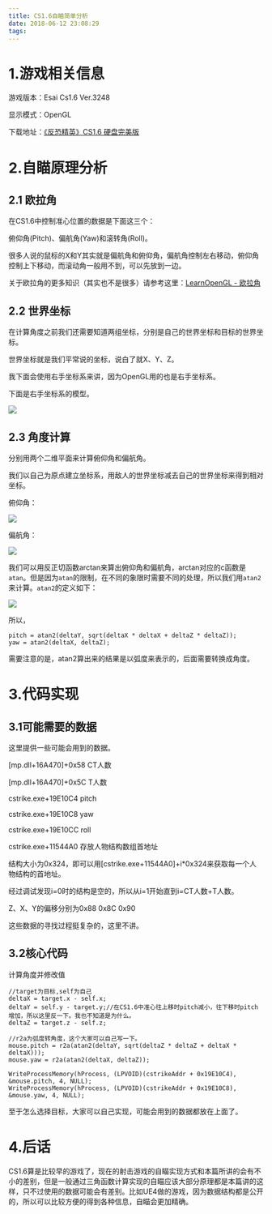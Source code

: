 ```yaml
---
title: CS1.6自瞄简单分析
date: 2018-06-12 23:08:29
tags:
---
```


# 1.游戏相关信息

游戏版本：Esai Cs1.6 Ver.3248

显示模式：OpenGL

下载地址：[《反恐精英》CS1.6 硬盘完美版](http://down.ali213.net/pcgame/CS1.6.html)



<!-- more -->

# 2.自瞄原理分析

## 2.1 欧拉角

在CS1.6中控制准心位置的数据是下面这三个：

俯仰角(Pitch)、偏航角(Yaw)和滚转角(Roll)。 

很多人说的鼠标的X和Y其实就是偏航角和俯仰角，偏航角控制左右移动，俯仰角控制上下移动，而滚动角一般用不到，可以先放到一边。

关于欧拉角的更多知识（其实也不是很多）请参考这里：[LearnOpenGL - 欧拉角](https://learnopengl-cn.github.io/01%20Getting%20started/09%20Camera/#_6)

## 2.2 世界坐标

在计算角度之前我们还需要知道两组坐标，分别是自己的世界坐标和目标的世界坐标。

世界坐标就是我们平常说的坐标，说白了就X、Y、Z。

我下面会使用右手坐标系来讲，因为OpenGL用的也是右手坐标系。

下面是右手坐标系的模型。

![](http://i4.bvimg.com/649410/4f4fec1d39b6a68f.png)

## 2.3 角度计算

分别用两个二维平面来计算俯仰角和偏航角。

我们以自己为原点建立坐标系，用敌人的世界坐标减去自己的世界坐标来得到相对坐标。



俯仰角：

![](http://i1.bvimg.com/649410/77f9af2c12cc0c02.png)

偏航角：

![](http://i2.bvimg.com/649410/41ea07f346d75c61.png)



我们可以用反正切函数arctan来算出俯仰角和偏航角，arctan对应的c函数是`atan`。但是因为`atan`的限制，在不同的象限时需要不同的处理，所以我们用`atan2`来计算。`atan2`的定义如下：

![](http://i1.bvimg.com/649410/1258cb9fcd9f37f8.png)

所以，

```
pitch = atan2(deltaY, sqrt(deltaX * deltaX + deltaZ * deltaZ));
yaw = atan2(deltaX, deltaZ);
```

需要注意的是，atan2算出来的结果是以弧度来表示的，后面需要转换成角度。



# 3.代码实现

## 3.1可能需要的数据

这里提供一些可能会用到的数据。

[mp.dll+16A470]+0x58	CT人数

[mp.dll+16A470]+0x5C	T人数

cstrike.exe+19E10C4		pitch

cstrike.exe+19E10C8		yaw

cstrike.exe+19E10CC		roll

cstrike.exe+11544A0		存放人物结构数组首地址

结构大小为0x324，即可以用[cstrike.exe+11544A0]+i*0x324来获取每一个人物结构的首地址。

经过调试发现i=0时的结构是空的，所以从i=1开始直到i=CT人数+T人数。

Z、X、Y的偏移分别为0x88 0x8C 0x90

这些数据的寻找过程挺复杂的，这里不讲。

## 3.2核心代码

计算角度并修改值

```
//target为目标,self为自己
deltaX = target.x - self.x;
deltaY = self.y - target.y;//在CS1.6中准心往上移时pitch减小，往下移时pitch增加，所以这里反一下。我也不知道是为什么。
deltaZ = target.z - self.z;

//r2a为弧度转角度，这个大家可以自己写一下。
mouse.pitch = r2a(atan2(deltaY, sqrt(deltaZ * deltaZ + deltaX * deltaX)));
mouse.yaw = r2a(atan2(deltaX, deltaZ));

WriteProcessMemory(hProcess, (LPVOID)(cstrikeAddr + 0x19E10C4), &mouse.pitch, 4, NULL);
WriteProcessMemory(hProcess, (LPVOID)(cstrikeAddr + 0x19E10C8), &mouse.yaw, 4, NULL);
```

至于怎么选择目标，大家可以自己实现，可能会用到的数据都放在上面了。



# 4.后话

CS1.6算是比较早的游戏了，现在的射击游戏的自瞄实现方式和本篇所讲的会有不小的差别，但是一般通过三角函数计算实现的自瞄应该大部分原理都是本篇讲的这样，只不过使用的数据可能会有差别。比如UE4做的游戏，因为数据结构都是公开的，所以可以比较方便的得到各种信息，自瞄会更加精确。